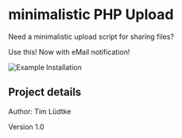 # minimalistic PHP Upload

Need a minimalistic upload script for sharing files?

Use this! Now with eMail notification!

![Example Installation](https://timluedtke.de/ablage/openaccess/minimalisticPhpUpload.png)

Project details
-------------
Author: Tim Lüdtke

Version 1.0